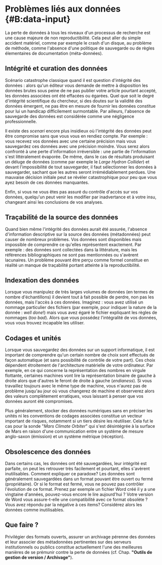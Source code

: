 # Problèmes liés aux données {#B:data-input}

La perte de données à tous les niveaux d'un processus de recherche est une
cause majeure de non reproductibilité. Cela peut aller du simple accident matériel,
comme par exemple le crash d'un disque, au problème de méthode, comme l'absence d'une politique de sauvegarde ou de règles élementaires de documentation (méta-données). 


## Intégrité et curation des données

Scénario catastrophe classique quand il est question d'intégrité des données : 
alors qu'un éditeur vous demande de mettre à disposition les données brutes sous peine de ne pas publier votre article pourtant accepté, les données associées ont été effacées ou égarées. 
Quel que soit le degré d'intégrité scientifique du chercheur, si des doutes sur la validité des données émergent, ne pas être en mesure de fournir les données constitue pour lui un handicap difficilement surmontable. 
Par ailleurs, l'absence de sauvegarde des données est considérée comme une négligence professionnelle.

Il existe des *scenari* encore plus insidieux où l'intégrité des données
peut être compromise sans que vous vous en rendiez compte. Par exemple :
vous recevez vos données avec une certaine précision mais vous sauvegardez ces
données avec une précision moindre. Vous serez alors confronté à une perte d'information
irréversible : une partie de l'information s'est littéralement évaporée.
De même, dans le cas de résultats produisant un déluge de données (comme par
exemple le *Large Hydron Collider*) et devant l'impossibilité de tout
sauvegarder, il faut sélectionner les données à sauvegarder, sachant que
les autres seront irrémédiablement perdues. Une mauvaise décision initiale peut
se révéler catastrophique pour peu que vous ayez besoin de ces données
manquantes.

Enfin, si vous ne vous êtes pas assuré du contrôle d'accès sur vos données,
quelqu'un peut venir les modifier par inadvertance et à votre insu, changeant
ainsi les conclusions de vos analyses.


## Traçabilité de la source des données 

Quand bien même l'intégrité des données aurait été assurée, l'absence
d'information descriptive sur la source des données (métadonnées) peut causer de
nombreux problèmes. Vos données sont disponibles mais impossible de comprendre ce qu'elles
représentent exactement. Par exemple : des données sont collectées dans la
littérature, mais les références bibliographiques ne sont pas mentionnées ou s'avèrent lacunaires. Un problème pouvant être perçu comme formel constitue en réalité un manque de traçabilité portant atteinte à la reproductibilité.


## Indexation des données

Lorsque vous manipulez de très larges volumes de données (en termes de nombre
d'échantillons) il devient tout à fait possible de perdre, non pas les données,
mais l'accès à ces données. Imaginez : vous avez utilisé un nommage particulier des fichiers (par exemple, pour indiquer la nature de la donnée : *well done*!) mais vous avez égaré le fichier expliquant les règles
de nommages (*too bad*). Alors que vous possédez l'intégralité de vos données, vous vous trouvez incapable les
utiliser.


## Codages et unités

Lorsque vous sauvegardez des données sur un support informatique, il est
important de comprendre qu'un certain nombre de choix sont effectués de façon
automatique (et sans possibilité de contrôle de votre part). Ces choix dépendent
étroitement de l'architecture matérielle de votre ordinateur. Par exemple,
en ce qui concerne la représentation des nombres en virgule flottante,
certaines machines vont lire la représentation binaire de gauche à droite alors
que d'autres le feront de droite à gauche (*endianess*). Si vous travaillez toujours
avec le même type de machine, vous n'aurez pas de problème jusqu'au jour où
vous changerez de machine et observerez alors des valeurs complètement
erratiques, vous laissant à penser que vos données auront été compromises.

Plus généralement, stocker des données numériques sans en préciser les unités
ni les conventions de codages associées constitue un vecteur important de risques,
notamment si un tiers désire les réutiliser. Cela fut le cas pour la
sonde "*Mars Climate Orbiter*" qui s'est désintégrée à la surface de Mars en
raison d'une communication entre un système de mesure anglo-saxon (émission) et
un système métrique (réception).


## Obsolescence des données
Dans certains cas, les données ont été sauvegardées, leur intégrité est
parfaite, on peut les retrouver très facilement et pourtant, elles s'avèrent
inutilisables. Comment expliquer ce paradoxe? 
Les données sont généralement sauvegardées dans un format pouvant être ouvert
ou fermé (propriétaire). 
Or si le format est fermé, vous ne pouvez pas contrôler l'évolution de ce format. Prenez par exemple un fichier Word créé il y a une vingtaine d'années, pouvez-vous encore le lire aujourd'hui ? 
Votre version de Word vous assure-t-elle une compatibilité avec ce
format obsolète ? Vous avez répondu par la négative à ces items? Considérez alors les données comme inutilisables. 


## Que faire ?

Privilégier des formats ouverts, assurer un archivage pérenne des données et leur associer des métadonnées
pertinentes sur des serveurs institutionnels ou publics constitue actuellement l'une des meilleures manières
de se prémunir contre la perte de données (cf. Chap. **"Outils de gestion de
version / Archivage"**).
